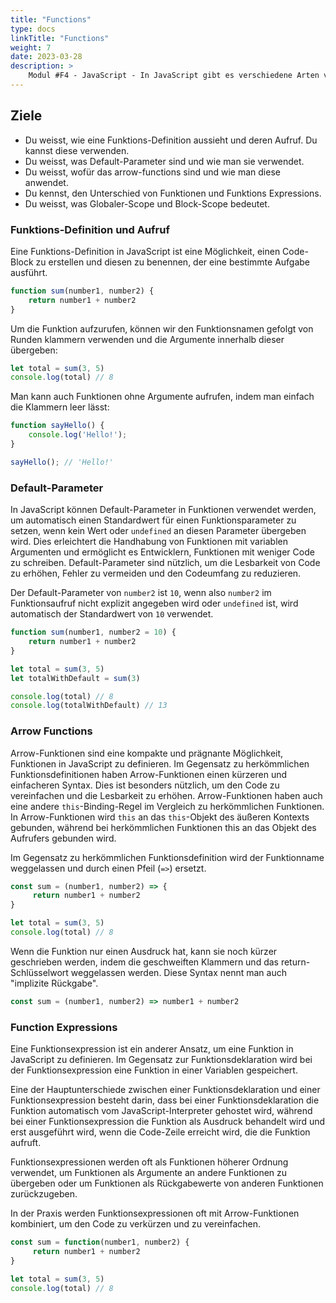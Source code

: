 ```yaml
---
title: "Functions"
type: docs
linkTitle: "Functions"
weight: 7
date: 2023-03-28
description: >
    Modul #F4 - JavaScript - In JavaScript gibt es verschiedene Arten von Funktionen, welche nun hier angeschaut werden.
---
```


## Ziele
* Du weisst, wie eine Funktions-Definition aussieht und deren Aufruf. Du kannst diese verwenden.
* Du weisst, was Default-Parameter sind und wie man sie verwendet.
* Du weisst, wofür das arrow-functions sind und wie man diese anwendet.
* Du kennst, den Unterschied von Funktionen und Funktions Expressions.
* Du weisst, was Globaler-Scope und Block-Scope bedeutet.


### Funktions-Definition und Aufruf
Eine Funktions-Definition in JavaScript ist eine Möglichkeit, einen Code-Block zu erstellen und diesen zu benennen, der eine bestimmte Aufgabe ausführt.

```javascript
function sum(number1, number2) {
    return number1 + number2
}
```

Um die Funktion aufzurufen, können wir den Funktionsnamen gefolgt von Runden klammern verwenden und die Argumente innerhalb dieser übergeben:
```javascript
let total = sum(3, 5)
console.log(total) // 8
```

Man kann auch Funktionen ohne Argumente aufrufen, indem man einfach die Klammern leer lässt:
```javascript
function sayHello() {
    console.log('Hello!');
}

sayHello(); // 'Hello!'
```

### Default-Parameter
In JavaScript können Default-Parameter in Funktionen verwendet werden, um automatisch einen Standardwert für einen Funktionsparameter zu setzen, wenn kein Wert oder `undefined` an diesen Parameter übergeben wird. Dies erleichtert die Handhabung von Funktionen mit variablen Argumenten und ermöglicht es Entwicklern, Funktionen mit weniger Code zu schreiben. Default-Parameter sind nützlich, um die Lesbarkeit von Code zu erhöhen, Fehler zu vermeiden und den Codeumfang zu reduzieren.

Der Default-Parameter von `number2` ist `10`, wenn also `number2` im Funktionsaufruf nicht explizit angegeben wird oder `undefined` ist, wird automatisch der Standardwert von `10` verwendet.
```javascript
function sum(number1, number2 = 10) {
    return number1 + number2
}

let total = sum(3, 5)
let totalWithDefault = sum(3)

console.log(total) // 8
console.log(totalWithDefault) // 13
```

### Arrow Functions
Arrow-Funktionen sind eine kompakte und prägnante Möglichkeit, Funktionen in JavaScript zu definieren. Im Gegensatz zu herkömmlichen Funktionsdefinitionen haben Arrow-Funktionen einen kürzeren und einfacheren Syntax. Dies ist besonders nützlich, um den Code zu vereinfachen und die Lesbarkeit zu erhöhen. Arrow-Funktionen haben auch eine andere `this`-Binding-Regel im Vergleich zu herkömmlichen Funktionen. In Arrow-Funktionen wird `this` an das `this`-Objekt des äußeren Kontexts gebunden, während bei herkömmlichen Funktionen this an das Objekt des Aufrufers gebunden wird.

Im Gegensatz zu herkömmlichen Funktionsdefinition wird der Funktionname weggelassen und durch einen Pfeil (`=>`) ersetzt.

```javascript
const sum = (number1, number2) => {
     return number1 + number2
}

let total = sum(3, 5)
console.log(total) // 8
```

Wenn die Funktion nur einen Ausdruck hat, kann sie noch kürzer geschrieben werden, indem die geschweiften Klammern und das return-Schlüsselwort weggelassen werden. Diese Syntax nennt man auch "implizite Rückgabe".
```javascript
const sum = (number1, number2) => number1 + number2
```

### Function Expressions
Eine Funktionsexpression ist ein anderer Ansatz, um eine Funktion in JavaScript zu definieren. Im Gegensatz zur Funktionsdeklaration wird bei der Funktionsexpression eine Funktion in einer Variablen gespeichert.

Eine der Hauptunterschiede zwischen einer Funktionsdeklaration und einer Funktionsexpression besteht darin, dass bei einer Funktionsdeklaration die Funktion automatisch vom JavaScript-Interpreter gehostet wird, während bei einer Funktionsexpression die Funktion als Ausdruck behandelt wird und erst ausgeführt wird, wenn die Code-Zeile erreicht wird, die die Funktion aufruft.

Funktionsexpressionen werden oft als Funktionen höherer Ordnung verwendet, um Funktionen als Argumente an andere Funktionen zu übergeben oder um Funktionen als Rückgabewerte von anderen Funktionen zurückzugeben.

In der Praxis werden Funktionsexpressionen oft mit Arrow-Funktionen kombiniert, um den Code zu verkürzen und zu vereinfachen.

```javascript
const sum = function(number1, number2) {
     return number1 + number2
}

let total = sum(3, 5)
console.log(total) // 8
```
